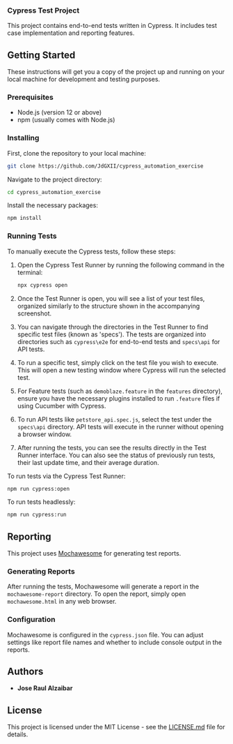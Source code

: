 
### Cypress Test Project

This project contains end-to-end tests written in Cypress. It includes test case implementation and reporting features.

## Getting Started

These instructions will get you a copy of the project up and running on your local machine for development and testing purposes.

### Prerequisites

- Node.js (version 12 or above)
- npm (usually comes with Node.js)

### Installing

First, clone the repository to your local machine:

```bash
git clone https://github.com/JdGXII/cypress_automation_exercise
```

Navigate to the project directory:

```bash
cd cypress_automation_exercise
```

Install the necessary packages:

```bash
npm install
```

### Running Tests

To manually execute the Cypress tests, follow these steps:

1. Open the Cypress Test Runner by running the following command in the terminal:

   ```bash
   npx cypress open
   ```

2. Once the Test Runner is open, you will see a list of your test files, organized similarly to the structure shown in the accompanying screenshot.

3. You can navigate through the directories in the Test Runner to find specific test files (known as 'specs'). The tests are organized into directories such as `cypress\e2e` for end-to-end tests and `specs\api` for API tests.

4. To run a specific test, simply click on the test file you wish to execute. This will open a new testing window where Cypress will run the selected test.

5. For Feature tests (such as `demoblaze.feature` in the `features` directory), ensure you have the necessary plugins installed to run `.feature` files if using Cucumber with Cypress.

6. To run API tests like `petstore_api.spec.js`, select the test under the `specs\api` directory. API tests will execute in the runner without opening a browser window.

7. After running the tests, you can see the results directly in the Test Runner interface. You can also see the status of previously run tests, their last update time, and their average duration.

To run tests via the Cypress Test Runner:

```bash
npm run cypress:open
```

To run tests headlessly:

```bash
npm run cypress:run
```

## Reporting

This project uses [Mochawesome](https://github.com/adamgruber/mochawesome) for generating test reports.

### Generating Reports

After running the tests, Mochawesome will generate a report in the `mochawesome-report` directory. To open the report, simply open `mochawesome.html` in any web browser.

### Configuration

Mochawesome is configured in the `cypress.json` file. You can adjust settings like report file names and whether to include console output in the reports.

## Authors

- **Jose Raul Alzaibar**

## License

This project is licensed under the MIT License - see the [LICENSE.md](LICENSE.md) file for details.

